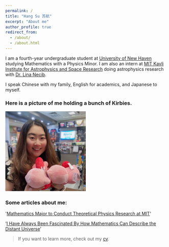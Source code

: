 ```yaml
---
permalink: /
title: "Hang Su 苏航"
excerpt: "About me"
author_profile: true
redirect_from: 
  - /about/
  - /about.html
---
```


 I am a fourth-year undergraduate student at [University of New Haven](https://www.newhaven.edu/) studying Mathematics with a Physics Minor. I am also an intern at [MIT Kavli Institute for Astrophysics and Space Research](https://space.mit.edu/) doing astrophysics research with [Dr. Lina Necib](https://physics.mit.edu/faculty/lina-necib/).

 I speak Chinese with my family, English for academics, and Japanese to myself. 

### Here is a picture of me holding a bunch of Kirbies.
 <img src="/images/Kirby.JPG"  width=50%>

 
### Some articles about me:

 '[Mathematics Major to Conduct Theoretical Physics Research at MIT](https://www.newhaven.edu/news/blog/2022/hang-su.php?utm_source=2022-03-20&utm_medium=email&utm_campaign=weeklygallop)'

 ‘[I Have Always Been Fascinated By How Mathematics Can Describe the Distant Universe](https://www.newhaven.edu/news/blog/2021/hang-su-surf.php)’

> If you want to learn more, check out my [cv](/files/cv.pdf).